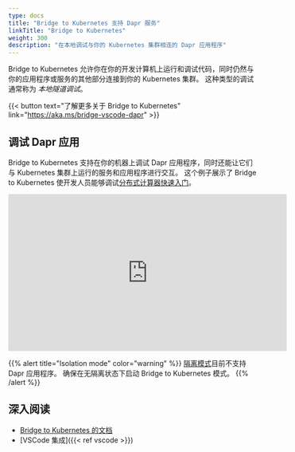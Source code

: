 ```yaml
---
type: docs
title: "Bridge to Kubernetes 支持 Dapr 服务"
linkTitle: "Bridge to Kubernetes"
weight: 300
description: "在本地调试与你的 Kubernetes 集群相连的 Dapr 应用程序"
---
```


Bridge to Kubernetes 允许你在你的开发计算机上运行和调试代码，同时仍然与你的应用程序或服务的其他部分连接到你的 Kubernetes 集群。 这种类型的调试通常称为 *本地隧道调试*。

{{< button text="了解更多关于 Bridge to Kubernetes" link="https://aka.ms/bridge-vscode-dapr" >}}

## 调试 Dapr 应用

Bridge to Kubernetes 支持在你的机器上调试 Dapr 应用程序，同时还能让它们与 Kubernetes 集群上运行的服务和应用程序进行交互。 这个例子展示了 Bridge to Kubernetes 使开发人员能够调试[分布式计算器快速入门](https://github.com/dapr/quickstarts/tree/master/tutorials/distributed-calculator)。

<div class="embed-responsive embed-responsive-16by9">
<iframe width="560" height="315" src="https://www.youtube-nocookie.com/embed/rxwg-__otso" title="YouTube 视频播放器" frameborder="0" allow="accelerometer; autoplay; clipboard-write; encrypted-media; gyroscope; picture-in-picture" allowfullscreen></iframe>
</div>

{{% alert title="Isolation mode" color="warning" %}}
[隔离模式](https://aka.ms/bridge-isolation-vscode-dapr)目前不支持 Dapr 应用程序。 确保在无隔离状态下启动 Bridge to Kubernetes 模式。
{{% /alert %}}

## 深入阅读

- [Bridge to Kubernetes 的文档](https://code.visualstudio.com/docs/containers/bridge-to-kubernetes)
- [VSCode 集成]({{< ref vscode >}})